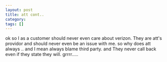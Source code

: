 ```yaml
---
layout: post
title: att cont..
category: 
tags: []
---
```



ok so I as a customer should never even care about verizon. They are
att's providor and should never even be an issue with me.  so why
does att always .. and I mean always blame third party. and They
never call back even if they state they will.  grrrr.....
